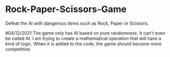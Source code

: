 # Rock-Paper-Scissors-Game
Defeat the AI ​​with dangerous items such as Rock, Paper or Scissors.

#04/12/2021
The game only has AI based on pure randomness. It can't even be called AI. I am trying to create a mathematical operation that will have a kind of logic. When it is added to the code, the game should become more competitive.
